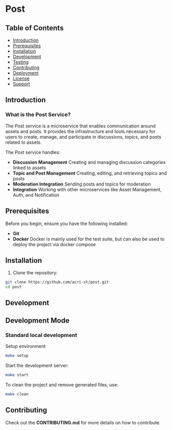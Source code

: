 # Post

## Table of Contents

- [Introduction](#introduction)
- [Prerequisites](#prerequisites)
- [Installation](#installation)
- [Development](#development)
- [Testing](#testing)
- [Contributing](#contributing)
- [Deployment](#deployment)
- [License](#license)
- [Support](#support)

## Introduction

### What is the Post Service?

The Post service is a microservice that enables communication around assets and posts. It provides the infrastructure and tools necessary for users to create, manage, and participate in discussions, topics, and posts related to assets.

The Post service handles:
- **Discussion Management** Creating and managing discussion categories linked to assets
- **Topic and Post Management** Creating, editing, and retrieving topics and posts
- **Moderation Integration** Sending posts and topics for moderation
- **Integration** Working with other  microservices like Asset Management, Auth, and Notification

## Prerequisites

Before you begin, ensure you have the following installed:
- **Git**
- **Docker** Docker is mainly used for the test suite, but can also be used to deploy the project via docker compose

## Installation

1. Clone the repository:
```bash
git clone https://github.com/acri-st/post.git
cd post
```

## Development

## Development Mode

### Standard local development

Setup environment
```bash
make setup
```

Start the development server:
```bash
make start
```

To clean the project and remove generated files, use:
```bash
make clean
```

## Contributing

Check out the **CONTRIBUTING.md** for more details on how to contribute.